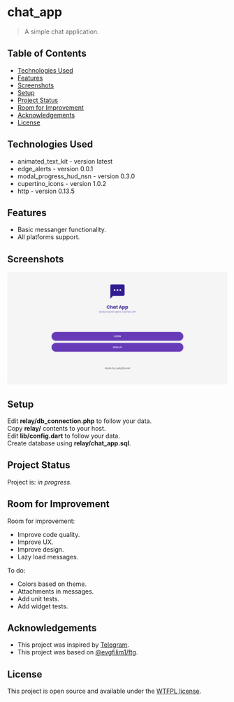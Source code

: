# chat_app

> A simple chat application.

## Table of Contents

* [Technologies Used](#technologies-used)
* [Features](#features)
* [Screenshots](#screenshots)
* [Setup](#setup)
* [Project Status](#project-status)
* [Room for Improvement](#room-for-improvement)
* [Acknowledgements](#acknowledgements)
* [License](#license)

## Technologies Used

* animated_text_kit - version latest
* edge_alerts - version 0.0.1
* modal_progress_hud_nsn - version 0.3.0
* cupertino_icons - version 1.0.2
* http - version 0.13.5

## Features

* Basic messanger functionality.
* All platforms support.

## Screenshots

![Example screenshot](./screenshots/screenshot.png)

## Setup

Edit **relay/db_connection.php** to follow your data.  
Copy **relay/** contents to your host.  
Edit **lib/config.dart** to follow your data.  
Create database using **relay/chat_app.sql**.

## Project Status

Project is: _in progress_.

## Room for Improvement

Room for improvement:

* Improve code quality.
* Improve UX.
* Improve design.
* Lazy load messages.

To do:

* Colors based on theme.
* Attachments in messages.
* Add unit tests.
* Add widget tests.

## Acknowledgements

* This project was inspired by [Telegram](https://telegram.org/).
* This project was based on [@evgfilim1/ftg](https://github.com/evgfilim1/ftg).

## License

This project is open source and available under the [WTFPL license](LICENSE).
